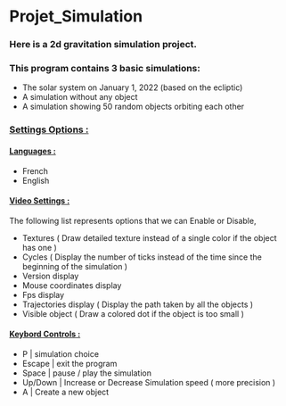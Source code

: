 # Projet_Simulation

### Here is a 2d gravitation simulation project.

### This program contains 3 basic simulations:
- The solar system on January 1, 2022 (based on the ecliptic)
- A simulation without any object
- A simulation showing 50 random objects orbiting each other

### <ins>Settings Options :</ins>
#### <ins>Languages : </ins>
- French 
- English
#### <ins>Video Settings :</ins>
The following list represents options that we can Enable or Disable,

- Textures ( Draw detailed texture instead of a single color if the object has one )
- Cycles ( Display the number of ticks instead of the time since the beginning of the simulation )     
- Version display 
- Mouse coordinates display 
- Fps display 
- Trajectories display ( Display the path taken by all the objects )
- Visible object ( Draw a colored dot if the object is too small )

#### <ins>Keybord Controls :</ins>
-    P    | simulation choice 
-  Escape | exit the program
-  Space  | pause / play the simulation 
- Up/Down | Increase or Decrease Simulation speed ( more precision )
-    A    | Create a new object 
